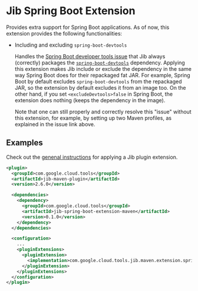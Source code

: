# Jib Spring Boot Extension

Provides extra support for Spring Boot applications. As of now, this extension provides the following functionalities:

- Including and excluding `spring-boot-devtools`

   Handles the [Spring Boot developer tools issue](https://github.com/GoogleContainerTools/jib/issues/2336) that Jib always (correctly) packages the [`spring-boot-devtools`](https://docs.spring.io/spring-boot/docs/current/reference/html/using-spring-boot.html#using-boot-devtools) dependency. Applying this extension makes Jib include or exclude the dependency in the same way Spring Boot does for their repackaged fat JAR. For example, Spring Boot by default excludes `spring-boot-devtools` from the repackaged JAR, so the extension by default excludes it from an image too. On the other hand, if you set `<excludeDevtools>false` in Spring Boot, the extension does nothing (keeps the dependency in the image).

   Note that one can still properly and correctly resolve this "issue" without this extension, for example, by setting up two Maven profiles, as explained in the issue link above.

## Examples

Check out the [genenal instructions](../../README.md#using-jib-plugin-extensions) for applying a Jib plugin extension.

```xml
<plugin>
  <groupId>com.google.cloud.tools</groupId>
  <artifactId>jib-maven-plugin</artifactId>
  <version>2.6.0</version>

  <dependencies>
    <dependency>
      <groupId>com.google.cloud.tools</groupId>
      <artifactId>jib-spring-boot-extension-maven</artifactId>
      <version>0.1.0</version>
    </dependency>
  </dependencies>

  <configuration>
    ...
    <pluginExtensions>
      <pluginExtension>
        <implementation>com.google.cloud.tools.jib.maven.extension.springboot.JibSpringBootExtension</implementation>
      </pluginExtension>
    </pluginExtensions>
  </configuration>
</plugin>
```
